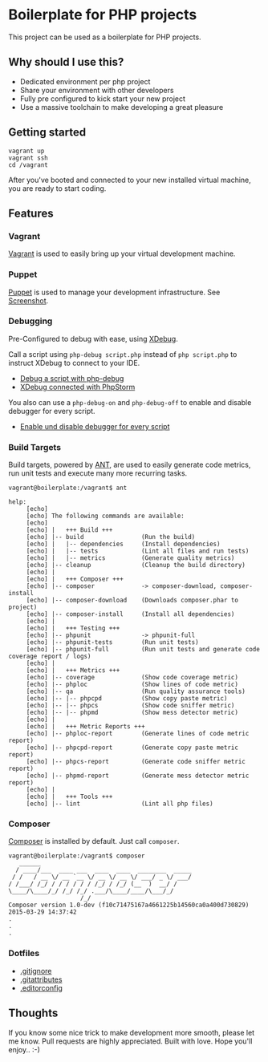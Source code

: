 # Boilerplate for PHP projects

This project can be used as a boilerplate for PHP projects.

## Why should I use this?

- Dedicated environment per php project
- Share your environment with other developers
- Fully pre configured to kick start your new project
- Use a massive toolchain to make developing a great pleasure

## Getting started 

```
vagrant up
vagrant ssh
cd /vagrant
```

After you've booted and connected to your new installed virtual machine, you are ready to start coding.

## Features

### Vagrant

[Vagrant](https://www.vagrantup.com) is used to easily bring up your virtual development machine.

### Puppet

[Puppet](https://puppetlabs.com/puppet/what-is-puppet) is used to manage your development infrastructure. See [Screenshot](docs/images/puppet/manifest.png).

### Debugging

Pre-Configured to debug with ease, using [XDebug](http://xdebug.org).

Call a script using `php-debug script.php` instead of `php script.php` to instruct XDebug to connect to your IDE. 

- [Debug a script with php-debug](docs/images/debug/debug-command.png)
- [XDebug connected with PhpStorm](docs/images/debug/debug-view.png)

You also can use a `php-debug-on` and `php-debug-off` to enable and disable debugger for every script.

- [Enable und disable debugger for every script](docs/images/debug/permanent-alias.png)

### Build Targets

Build targets, powered by [ANT](http://ant.apache.org), are used to easily generate code metrics, run unit tests and execute many more recurring tasks.

```
vagrant@boilerplate:/vagrant$ ant

help:
     [echo] 
     [echo] The following commands are available:
     [echo] 
     [echo] |   +++ Build +++
     [echo] |-- build                (Run the build)
     [echo] |   |-- dependencies     (Install dependencies)
     [echo] |   |-- tests            (Lint all files and run tests)
     [echo] |   |-- metrics          (Generate quality metrics)
     [echo] |-- cleanup              (Cleanup the build directory)
     [echo] |
     [echo] |   +++ Composer +++
     [echo] |-- composer             -> composer-download, composer-install
     [echo] |-- composer-download    (Downloads composer.phar to project)
     [echo] |-- composer-install     (Install all dependencies)
     [echo] |
     [echo] |   +++ Testing +++
     [echo] |-- phpunit              -> phpunit-full
     [echo] |-- phpunit-tests        (Run unit tests)
     [echo] |-- phpunit-full         (Run unit tests and generate code coverage report / logs)
     [echo] |
     [echo] |   +++ Metrics +++
     [echo] |-- coverage             (Show code coverage metric)
     [echo] |-- phploc               (Show lines of code metric)
     [echo] |-- qa                   (Run quality assurance tools)
     [echo] |-- |-- phpcpd           (Show copy paste metric)
     [echo] |-- |-- phpcs            (Show code sniffer metric)
     [echo] |-- |-- phpmd            (Show mess detector metric)
     [echo] |
     [echo] |   +++ Metric Reports +++
     [echo] |-- phploc-report        (Generate lines of code metric report)
     [echo] |-- phpcpd-report        (Generate copy paste metric report)
     [echo] |-- phpcs-report         (Generate code sniffer metric report)
     [echo] |-- phpmd-report         (Generate mess detector metric report)
     [echo] |
     [echo] |   +++ Tools +++
     [echo] |-- lint                 (Lint all php files)
```

### Composer

[Composer](https://getcomposer.org) is installed by default. Just call `composer`.

```
vagrant@boilerplate:/vagrant$ composer
   ______
  / ____/___  ____ ___  ____  ____  ________  _____
 / /   / __ \/ __ `__ \/ __ \/ __ \/ ___/ _ \/ ___/
/ /___/ /_/ / / / / / / /_/ / /_/ (__  )  __/ /
\____/\____/_/ /_/ /_/ .___/\____/____/\___/_/
                    /_/
Composer version 1.0-dev (f10c71475167a4661225b14560ca0a400d730829) 2015-03-29 14:37:42
.
.
.
```

### Dotfiles

- [.gitignore](https://help.github.com/articles/ignoring-files/)
- [.gitattributes](http://git-scm.com/book/it/v2/Customizing-Git-Git-Attributes)
- [.editorconfig](http://editorconfig.org)

## Thoughts
If you know some nice trick to make development more smooth, please let me know.
Pull requests are highly appreciated. Built with love. Hope you'll enjoy.. :-)
